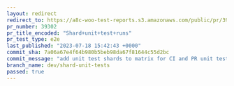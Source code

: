 ```yaml
---
layout: redirect
redirect_to: https://a8c-woo-test-reports.s3.amazonaws.com/public/pr/39302/e2e/index.html
pr_number: 39302
pr_title_encoded: "Shard+unit+test+runs"
pr_test_type: e2e
last_published: "2023-07-18 15:42:43 +0000"
commit_sha: 7a06a67e4f64b980b5beb98da67f81644c55d2bc
commit_message: "add unit test shards to matrix for CI and PR unit test workflows"
branch_name: dev/shard-unit-tests
passed: true
---
```

